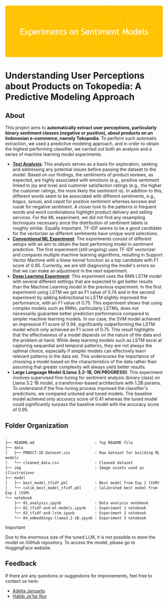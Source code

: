 ![header](header.png)

# Understanding User Perceptions about Products on Tokopedia: A Predictive Modeling Approach

## About
This project aims to <b>automatically extract user perceptions, particularly binary sentiment classes (negative or positive), about products on an Indonesian e-commerce, namely Tokopedia</b>. To perform such automatic extraction, we used a predictive modeling approach, and in order to obtain the highest performing classifier, we carried out both an analysis and a series of machine learning model experiments. 
- **[Text Analysis](https://nbviewer.org/github/LingAdeu/sentiment-model-experiment/blob/main/notebook/01_analysis.ipynb)**: This analysis serves as a basis for exploration, seeking and addressing any potential issues before passing the dataset to the model. Based on our findings, the sentiments of product reviews, as expected, are highly associated with emotions (e.g., positive sentiment linked to joy and love) and customer satisfaction ratings (e.g., the higher the customer ratings, the more likely the sentiment is). In addition to this, different words seem to be associated with different sentiments, e.g., *bagus*, *sesuai*, and *cepat* for positive sentiment whereas *kecewa* and *rusak* for negative sentiment. A closer look to the patterns in frequent words and word combinations highlight product delivery and selling services. For the ML experiment, we did not find any resampling techniques necessary since the distribution of sentiment labels is roughly similar. Equally important, TF-IDF seems to be a good candidate for the vectorizer as different sentiments have unique word selections.
- **[Conventional ML Experiment](https://nbviewer.org/github/LingAdeu/sentiment-model-experiment/blob/main/notebook/02_tfidf-and-ml-models.ipynb)**: The experiments consist of different setups with an aim to obtain the best performing model in sentiment prediction. The first experiment (still ongoing) uses TF-IDF vectorizer and compares multiple machine learning algorithms, resulting in Support Vector Machine with a linear kernel function as a top candidate with F1 score of 0.95. Currently, we are still diagnosing the model's errors so that we can make an adjustment in the next experiment.
- **[Deep Learning Experiment](https://nbviewer.org/github/LingAdeu/sentiment-model-experiment/blob/main/notebook/03_tfidf-and-lstm.ipynb)**: This experiment uses the RNN LSTM model with several different settings that are expected to get better results than the Machine Learning model in the previous experiment. In the first experiment using LSTM we got an F1 value of 0.74 and in the second experiment by adding bidirectional to LSTM slightly improved the performance, with an F1 value of 0.75. This experiment shows that using complex models such as RNNs, particularly LSTMs, does not necessarily guarantee better prediction performance compared to simpler machine learning models. In our case, the SVM model achieved an impressive F1 score of 0.94, significantly outperforming the LSTM model which only achieved an F1 score of 0.75. This result highlights that the effectiveness of a model depends on the nature of the data and the problem at hand. While deep learning models such as LSTM excel at capturing sequential and temporal patterns, they are not always the optimal choice, especially if simpler models can effectively learn relevant patterns in the data set. This underscores the importance of choosing a model based on the characteristics of the data rather than assuming that greater complexity will always yield better results.
- **Large Language Model (Llama 3.2-1B, ON PROGRESS)**: This experiment involves supervised fine-tuning for sentiment analysis (binary class) on Llama 3.2 1B model, a transformer-based architecture with 1.2B params. To understand if the fine-tuning process improved the classifier's predictions, we compared untuned and tuned models. The baseline model achieved only accuracy score of 0.41 whereas the tuned model could significantly surpass the baseline model with the accuracy score of 0.95.

## Folder Organization

    .
    ├── README.md                           : Top README file
    ├── data
    │   ├── PRDECT-ID Dataset.csv           : Raw dataset for building ML models
    │   └── cleaned_data.csv                : Cleaned dataset
    ├── img                                 : Image assets used as illustrations
    ├── model
    │   ├── best_model_tfidf.pkl            : Best model from Exp 1 (SVM)
    │   └── calib_best_model_tfidf.pkl      : Calibrated best model from Exp 1 (SVM)
    └── notebook
        ├── 01_analysis.ipynb               : Data analysis notebook
        ├── 02_tfidf-and-ml-models.ipynb    : Experiment 1 notebook
        └── 03_tfidf-and-lstm.ipynb         : Experiment 2 notebook
        └── 04_embeddings-llama3.2-1B.ipynb : Experiment 3 notebook

>[!important]
> Due to the enormous size of the tuned LLM, it is not possible to store the model on GitHub repository. To access the model, please go to HuggingFace website.

## Feedback
If there are any questions or suggestions for improvements, feel free to contact us here:
- [Adelia Januarto](mailto:januartoadelia@gmail.com)
- [Habib Ja'far Nur](mailto:habibjafar08@gmail.com)
